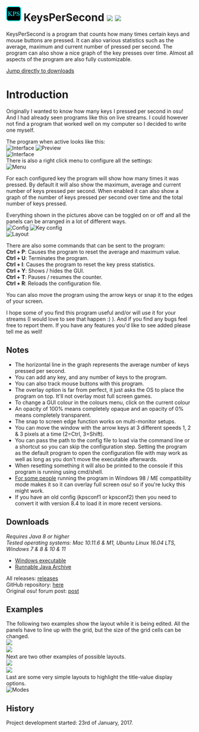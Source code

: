 # <img src="KeysPerSecond/src/kps.png" width="40"/> KeysPerSecond [![](https://img.shields.io/github/release/RoanH/KeysPerSecond.svg)](https://github.com/RoanH/KeysPerSecond/releases) [![](https://img.shields.io/github/downloads/RoanH/KeysPerSecond/total.svg)](#downloads)

KeysPerSecond is a program that counts how many times certain keys and mouse buttons are pressed. It can also various statistics such as the average, maximum and current number of pressed per second. The program can also show a nice graph of the key presses over time. Almost all aspects of the program are also fully customizable.   

[Jump directly to downloads](#downloads)

# Introduction
Originally I wanted to know how many keys I pressed per second in osu! And I had already seen programs like this on live streams.
I could however not find a program that worked well on my computer so I decided to write one myself.

The program when active looks like this:    
![Interface](http://i.imgur.com/9cCzB0Q.png)  ![Preview](https://i.imgur.com/L0QM1U3.gif)    
![Interface](http://i.imgur.com/bLQXABw.png)    
There is also a right click menu to configure all the settings:    
![Menu](https://i.imgur.com/lltS2NK.png)    

For each configured key the program will show how many times it was pressed. By default it will also show the maximum, average and current number of keys pressed per second.
When enabled it can also show a graph of the number of keys pressed per second over time and the total number of keys pressed.

Everything shown in the pictures above can be toggled on or off and all the panels can be arranged in a lot of different ways.      
![Config](https://i.imgur.com/QcEm7Og.png)  ![Key config](https://i.imgur.com/Zjuc7Na.png)    
![Layout](https://i.imgur.com/w61exGO.png)    

There are also some commands that can be sent to the program:    
**Ctrl + P**: Causes the program to reset the average and maximum value.    
**Ctrl + U**: Terminates the program.    
**Ctrl + I**: Causes the program to reset the key press statistics.    
**Ctrl + Y**: Shows / hides the GUI.    
**Ctrl + T**: Pauses / resumes the counter.    
**Ctrl + R**: Reloads the configuration file.

You can also move the program using the arrow keys or snap it to the edges of your screen.

I hope some of you find this program useful and/or will use it for your streams (I would love to see that happen  :) ).
And if you find any bugs feel free to report them. If you have any features you'd like to see added please tell me as well!

## Notes
- The horizontal line in the graph represents the average number of keys pressed per second.
- You can add any key, and any number of keys to the program.
- You can also track mouse buttons with this program.
- The overlay option is far from perfect, it just asks the OS to place the program on top. It'll not overlay most full screen games.
- To change a GUI colour in the colours menu, click on the current colour
- An opacity of 100% means completely opaque and an opacity of 0% means completely transparent.
- The snap to screen edge function works on multi-monitor setups.
- You can move the window with the arrow keys at 3 different speeds 1, 2 & 3 pixels at a time (2=Ctrl, 3=Shift).
- You can pass the path to the config file to load via the command line or a shortcut so you can skip the configuration step. Setting the program as the default program to open the configuration file with may work as well as long as you don't move the executable afterwards.
- When resetting something it will also be printed to the console if this program is running using cmd/shell.    
- [For some people](https://youtu.be/E_WHAaI_-Zw) running the program in Windows 98 / ME compatibility mode makes it so it can overlay full screen osu! so if you're lucky this might work.
- If you have an old config (kpsconf1 or kpsconf2) then you need to convert it with version 8.4 to load it in more recent versions.  

## Downloads
_Requires Java 8 or higher_    
_Tested operating systems: Mac 10.11.6 & M1, Ubuntu Linux 16.04 LTS, Windows 7 & 8 & 10 & 11_    
- [Windows executable](https://github.com/RoanH/KeysPerSecond/releases/download/v8.5/KeysPerSecond-v8.5.exe)    
- [Runnable Java Archive](https://github.com/RoanH/KeysPerSecond/releases/download/v8.5/KeysPerSecond-v8.5.jar)

All releases: [releases](https://github.com/RoanH/KeysPerSecond/releases)    
GitHub repository: [here](https://github.com/RoanH/KeysPerSecond)    
Original osu! forum post: [post](https://osu.ppy.sh/community/forums/topics/552405)    

## Examples
The following two examples show the layout while it is being edited. All the panels have to line up with the grid, but the size of the grid cells can be changed.    
![](https://i.imgur.com/kfXaqwX.png)    
![](https://i.imgur.com/DP5MNVq.png)    
Next are two other examples of possible layouts.    
![](https://i.imgur.com/ImE4zTU.png)    
![](https://i.imgur.com/IE5ySQa.png)    
Last are some very simple layouts to highlight the title-value display options.    
![Modes](https://i.imgur.com/0769n9E.png)      

## History
Project development started: 23rd of January, 2017.